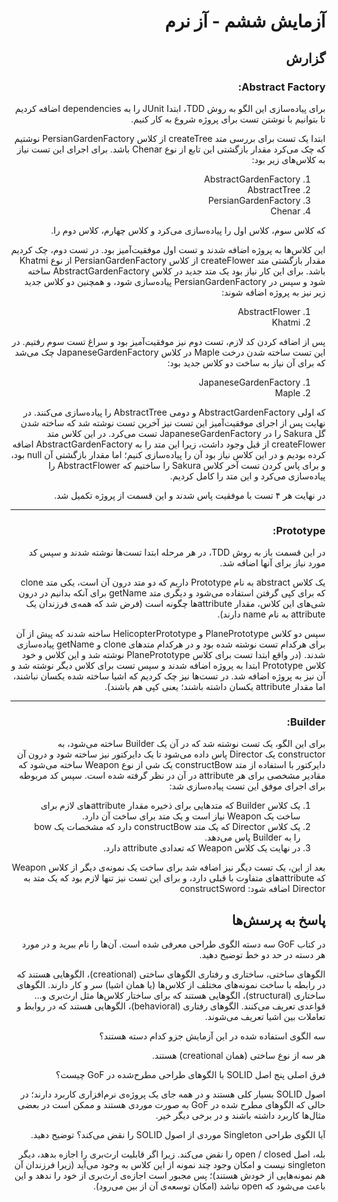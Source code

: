 <div dir="rtl">

# آزمایش ششم - آز نرم 

## گزارش 

### Abstract Factory:
برای پیاده‌سازی این الگو به روش TDD، ابتدا JUnit را به dependencies اضافه کردیم تا بتوانیم با نوشتن تست برای پروژه 
شروع به کار کنیم.

ابتدا یک تست برای بررسی متد createTree از کلاس PersianGardenFactory نوشتیم که چک می‌کرد مقدار بازگشتی این تابع از 
نوع Chenar باشد. برای اجرای این تست نیاز به کلاس‌های زیر بود:

1. AbstractGardenFactory
2. AbstractTree
3. PersianGardenFactory
4. Chenar

که کلاس سوم، کلاس اول را پیاده‌سازی می‌کرد و کلاس چهارم، کلاس دوم را.

این کلاس‌ها به پروژه اضافه شدند و تست اول موفقیت‌آمیز بود.
در تست دوم، چک کردیم مقدار بازگشتی متد createFlower از کلاس PersianGardenFactory از نوع Khatmi باشد. برای این کار 
نیاز بود یک متد جدید در کلاس AbstractGardenFactory ساخته شود و سپس در PersianGardenFactory پیاده‌سازی شود، و همچنین 
دو کلاس جدید زیر نیز به پروژه اضافه شوند:

1. AbstractFlower
2. Khatmi

پس از اضافه کردن کد لازم، تست دوم نیز موفقیت‌آمیز بود و سراغ تست سوم رفتیم. در این تست ساخته شدن درخت Maple در کلاس 
JapaneseGardenFactory چک می‌شد که برای آن نیاز به ساخت دو کلاس جدید بود:

1. JapaneseGardenFactory
2. Maple

که اولی AbstractGardenFactory و دومی AbstractTree را پیاده‌سازی می‌کنند. در نهایت پس از اجرای موفقیت‌آمیز این تست 
نیز آخرین تست نوشته شد که ساخته شدن گل Sakura را در JapaneseGardenFactory تست می‌کرد. در این کلاس متد createFlower 
از قبل وجود داشت، زیرا این متد را به AbstractGardenFactory اضافه کرده بودیم و در این کلاس نیاز بود آن را پیاده‌سازی 
کنیم؛ اما مقدار بازگشتی آن null بود، و برای پاس کردن تست آخر کلاس Sakura را ساختیم که AbstractFlower را پیاده‌سازی 
می‌کرد و این متد را کامل کردیم.

در نهایت هر ۴ تست با موفقیت پاس شدند و این قسمت از پروژه تکمیل شد.

***
### Prototype:
در این قسمت باز به روش TDD، در هر مرحله ابتدا تست‌ها نوشته شدند و سپس کد مورد نیاز برای آنها اضافه شد.

یک کلاس abstract به نام Prototype داریم که دو متد درون آن است، یکی متد clone که برای کپی گرفتن استفاده می‌شود و 
دیگری متد getName برای آنکه بدانیم در درون شی‌های این کلاس، مقدار attributeها چگونه است (فرض شد که همه‌ی فرزندان یک 
attribute به نام name دارند).

سپس دو کلاس PlanePrototype و HelicopterPrototype ساخته شدند که پیش از آن برای هرکدام تست نوشته شده بود و در هرکدام 
متدهای clone و getName پیاده‌سازی شدند. (در واقع ابتدا تست برای کلاس PlanePrototype نوشته شد و این کلاس و خود کلاس 
Prototype ابتدا به پروژه اضافه شدند و سپس تست برای کلاس دیگر نوشته شد و آن نیز به پروژه اضافه شد. در تست‌ها نیز چک 
کردیم که اشیا ساخته شده یکسان نباشند، اما مقدار attribute یکسان داشته باشند؛ یعنی کپی هم باشند).

***
### Builder:
برای این الگو، یک تست نوشته شد که در آن یک Builder ساخته می‌شود، به constructor یک Director پاس داده می‌شود تا یک 
دایرکتور نیز ساخته شود و درون آن دایرکتور با استفاده از متد constructBow یک شی از نوع Weapon ساخته می‌شود که مقادیر 
مشخصی برای هر attribute در آن در نظر گرفته شده است.
سپس کد مربوطه برای اجرای موفق این تست پیاده‌سازی شد:
1. یک کلاس Builder که متدهایی برای ذخیره مقدار attributeهای لازم برای ساخت یک Weapon نیاز است و یک متد برای ساخت آن 
   دارد.
2. یک کلاس Director که یک متد constructBow دارد که مشخصات یک bow را به Builder پاس می‌دهد.
3. در نهایت یک کلاس Weapon که تعدادی attribute دارد.

بعد از این، یک تست دیگر نیز اضافه شد برای ساخت یک نمونه‌ی دیگر از کلاس Weapon که attributeهای متفاوت با قبلی دارد، و 
برای این تست نیز تنها لازم بود که یک متد به Director اضافه شود: constructSword



## پاسخ به پرسش‌ها
   
در کتاب GoF سه دسته الگوی طراحی معرفی شده است. آن‌ها را نام ببرید و در مورد هر دسته در حد دو خط توضیح دهید.
   
   الگوهای ساختی، ساختاری و رفتاری
   الگوهای ساختی (creational)، الگوهایی هستند که در رابطه با ساخت نمونه‌های مختلف از کلاس‌ها (یا همان اشیا) سر و کار دارند.
   الگوهای ساختاری (structural)، الگوهایی هستند که برای ساختار کلاس‌ها مثل ارث‌بری و... قواعدی تعریف می‌کنند.
   الگوهای رفتاری (behavioral)، الگوهایی هستند که در روابط و تعاملات بین اشیا تعریف می‌شوند.
   
   
   
   
سه الگوی استفاده شده در این آزمایش جزو کدام دسته هستند؟
   
   هر سه از نوع ساختی (همان creational) هستند.
   
   
   
   
فرق اصلی پنج اصل SOLID با الگوهای طراحی مطرح‌شده در GoF چیست؟
   
   اصول SOLID بسیار کلی هستند و در همه جای یک پروژه‌ی نرم‌افزاری کاربرد دارند؛ در حالی که الگوهای مطرح شده در GoF به صورت موردی هستند و ممکن است در بعضی مثال‌ها کاربرد داشته باشند و در برخی دیگر خیر.
   
   
   
   
آیا الگوی طراحی Singleton موردی از اصول SOLID را نقض می‌کند؟ توضیح دهید.
   
   بله، اصل open / closed را نقض می‌کند. زیرا اگر قابلیت ارث‌بری را اجازه بدهد، دیگر singleton نیست و امکان وجود چند نمونه از این کلاس به وجود می‌آید (زیرا فرزندان آن هم نمونه‌هایی از خودش هستند)؛ پس مجبور است اجازه‌ی ارث‌بری از خود را ندهد و این باعث می‌شود که open نباشد (امکان توسعه‌ی آن از بین می‌رود).  
   
